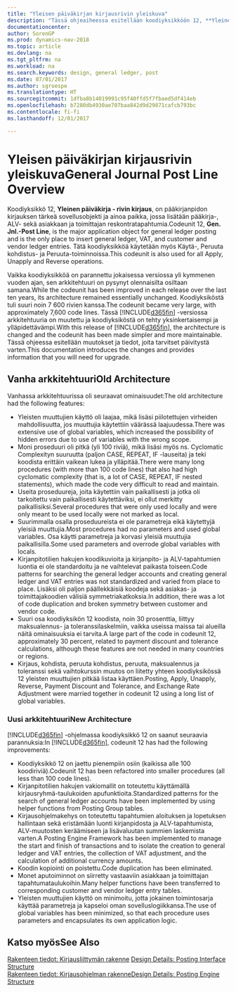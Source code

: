 ```yaml
---
title: "Yleisen päiväkirjan kirjausrivin yleiskuva"
description: "Tässä ohjeaiheessa esitellään koodiyksikköön 12, **Yleinen päiväkirja - rivin kirjaus**, tehdyt muutokset. Se on pääkirjanpidon kirjauksen tärkeä sovellusobjekti ja ainoa paikka, jossa lisätään pääkirja-, ALV-, asiakas- ja toimittajatapahtumia."
documentationcenter: 
author: SorenGP
ms.prod: dynamics-nav-2018
ms.topic: article
ms.devlang: na
ms.tgt_pltfrm: na
ms.workload: na
ms.search.keywords: design, general ledger, post
ms.date: 07/01/2017
ms.author: sgroespe
ms.translationtype: HT
ms.sourcegitcommit: 1dfba8b14019991c95f40ffd5f7fbaed5df414eb
ms.openlocfilehash: b7280db4930ae707baa842d9d29871cafcb793bc
ms.contentlocale: fi-fi
ms.lasthandoff: 12/01/2017

---
```

# <a name="general-journal-post-line-overview"></a><span data-ttu-id="b0150-103">Yleisen päiväkirjan kirjausrivin yleiskuva</span><span class="sxs-lookup"><span data-stu-id="b0150-103">General Journal Post Line Overview</span></span>
<span data-ttu-id="b0150-104">Koodiyksikkö 12, **Yleinen päiväkirja - rivin kirjaus**, on pääkirjanpidon kirjauksen tärkeä sovellusobjekti ja ainoa paikka, jossa lisätään pääkirja-, ALV- sekä asiakkaan ja toimittajan reskontratapahtumia.</span><span class="sxs-lookup"><span data-stu-id="b0150-104">Codeunit 12, **Gen. Jnl.-Post Line**, is the major application object for general ledger posting and is the only place to insert general ledger, VAT, and customer and vendor ledger entries.</span></span> <span data-ttu-id="b0150-105">Tätä koodiyksikköä käytetään myös Käytä-, Peruuta kohdistus- ja Peruuta-toiminnoissa.</span><span class="sxs-lookup"><span data-stu-id="b0150-105">This codeunit is also used for all Apply, Unapply and Reverse operations.</span></span>  
  
<span data-ttu-id="b0150-106">Vaikka koodiyksikköä on parannettu jokaisessa versiossa yli kymmenen vuoden ajan, sen arkkitehtuuri on pysynyt olennaisilta osiltaan samana.</span><span class="sxs-lookup"><span data-stu-id="b0150-106">While the codeunit has been improved in each release over the last ten years, its architecture remained essentially unchanged.</span></span> <span data-ttu-id="b0150-107">Koodiyksiköstä tuli suuri noin 7 600 rivien kanssa.</span><span class="sxs-lookup"><span data-stu-id="b0150-107">The codeunit became very large, with approximately 7,600 code lines.</span></span> <span data-ttu-id="b0150-108">Tässä [!INCLUDE[d365fin](includes/d365fin_md.md)] -versiossa arkkitehtuuria on muutettu ja koodiyksiköstä on tehty yksinkertaisempi ja ylläpidettävämpi.</span><span class="sxs-lookup"><span data-stu-id="b0150-108">With this release of [!INCLUDE[d365fin](includes/d365fin_md.md)], the architecture is changed and the codeunit has been made simpler and more maintainable.</span></span> <span data-ttu-id="b0150-109">Tässä ohjeessa esitellään muutokset ja tiedot, joita tarvitset päivitystä varten.</span><span class="sxs-lookup"><span data-stu-id="b0150-109">This documentation introduces the changes and provides information that you will need for upgrade.</span></span>  
  
## <a name="old-architecture"></a><span data-ttu-id="b0150-110">Vanha arkkitehtuuri</span><span class="sxs-lookup"><span data-stu-id="b0150-110">Old Architecture</span></span>  
<span data-ttu-id="b0150-111">Vanhassa arkkitehtuurissa oli seuraavat ominaisuudet:</span><span class="sxs-lookup"><span data-stu-id="b0150-111">The old architecture had the following features:</span></span>  
  
* <span data-ttu-id="b0150-112">Yleisten muuttujien käyttö oli laajaa, mikä lisäsi piilotettujen virheiden mahdollisuutta, jos muuttujia käytettiin väärässä laajuudessa.</span><span class="sxs-lookup"><span data-stu-id="b0150-112">There was extensive use of global variables, which increased the possibility of hidden errors due to use of variables with the wrong scope.</span></span>  
* <span data-ttu-id="b0150-113">Moni proseduuri oli pitkä (yli 100 riviä), mikä lisäsi myös ns. Cyclomatic Complexityn suuruutta (paljon CASE, REPEAT, IF -lauseita) ja teki koodista erittäin vaikean lukea ja ylläpitää.</span><span class="sxs-lookup"><span data-stu-id="b0150-113">There were many long procedures (with more than 100 code lines) that also had high cyclomatic complexity (that is, a lot of CASE, REPEAT, IF nested statements), which made the code very difficult to read and maintain.</span></span>  
* <span data-ttu-id="b0150-114">Useita proseduureja, joita käytettiin vain paikallisesti ja jotka oli tarkoitettu vain paikallisesti käytettäviksi, ei ollut merkitty paikallisiksi.</span><span class="sxs-lookup"><span data-stu-id="b0150-114">Several procedures that were only used locally and were only meant to be used locally were not marked as local.</span></span>  
* <span data-ttu-id="b0150-115">Suurimmalla osalla proseduureista ei ole parametreja eikä käytettyjä yleisiä muuttujia.</span><span class="sxs-lookup"><span data-stu-id="b0150-115">Most procedures had no parameters and used global variables.</span></span> <span data-ttu-id="b0150-116">Osa käytti parametreja ja korvasi yleisiä muuttujia paikallisilla.</span><span class="sxs-lookup"><span data-stu-id="b0150-116">Some used parameters and overrode global variables with locals.</span></span>  
* <span data-ttu-id="b0150-117">Kirjanpitotilien hakujen koodikuvioita ja kirjanpito- ja ALV-tapahtumien luontia ei ole standardoitu ja ne vaihtelevat paikasta toiseen.</span><span class="sxs-lookup"><span data-stu-id="b0150-117">Code patterns for searching the general ledger accounts and creating general ledger and VAT entries was not standardized and varied from place to place.</span></span> <span data-ttu-id="b0150-118">Lisäksi oli paljon päällekkäisiä koodeja sekä asiakas- ja toimittajakoodien välisiä symmetriakatkoksia.</span><span class="sxs-lookup"><span data-stu-id="b0150-118">In addition, there was a lot of code duplication and broken symmetry between customer and vendor code.</span></span>  
* <span data-ttu-id="b0150-119">Suuri osa koodiyksikön 12 koodista, noin 30 prosenttia, liittyy maksualennus- ja toleranssilaskelmiin, vaikka useissa maissa tai alueilla näitä ominaisuuksia ei tarvita.</span><span class="sxs-lookup"><span data-stu-id="b0150-119">A large part of the code in codeunit 12, approximately 30 percent, related to payment discount and tolerance calculations, although these features are not needed in many countries or regions.</span></span>  
* <span data-ttu-id="b0150-120">Kirjaus, kohdista, peruuta kohdistus, peruuta, maksualennus ja toleranssi sekä vaihtokurssin muutos on liitetty yhteen koodiyksikössä 12 yleisten muuttujien pitkää listaa käyttäen.</span><span class="sxs-lookup"><span data-stu-id="b0150-120">Posting, Apply, Unapply, Reverse, Payment Discount and Tolerance, and Exchange Rate Adjustment were married together in codeunit 12 using a long list of global variables.</span></span>  
  
### <a name="new-architecture"></a><span data-ttu-id="b0150-121">Uusi arkkitehtuuri</span><span class="sxs-lookup"><span data-stu-id="b0150-121">New Architecture</span></span>  
<span data-ttu-id="b0150-122">[!INCLUDE[d365fin](includes/d365fin_md.md)] -ohjelmassa koodiyksikkö 12 on saanut seuraavia parannuksia:</span><span class="sxs-lookup"><span data-stu-id="b0150-122">In [!INCLUDE[d365fin](includes/d365fin_md.md)], codeunit 12 has had the following improvements:</span></span>  
  
* <span data-ttu-id="b0150-123">Koodiyksikkö 12 on jaettu pienempiin osiin (kaikissa alle 100 koodiriviä).</span><span class="sxs-lookup"><span data-stu-id="b0150-123">Codeunit 12 has been refactored into smaller procedures (all less than 100 code lines).</span></span>  
* <span data-ttu-id="b0150-124">Kirjanpitotilien hakujen vakiomallit on toteutettu käyttämällä kirjausryhmä-taulukoiden apufunktioita.</span><span class="sxs-lookup"><span data-stu-id="b0150-124">Standardized patterns for the search of general ledger accounts have been implemented by using helper functions from Posting Group tables.</span></span>  
* <span data-ttu-id="b0150-125">Kirjausohjelmakehys on toteutettu tapahtumien aloituksen ja lopetuksen hallintaan sekä eristämään luonti kirjanpidosta ja ALV-tapahtumista, ALV-muutosten keräämiseen ja lisävaluutan summien laskemista varten.</span><span class="sxs-lookup"><span data-stu-id="b0150-125">A Posting Engine Framework has been implemented to manage the start and finish of transactions and to isolate the creation to general ledger and VAT entries, the collection of VAT adjustment, and the calculation of additional currency amounts.</span></span>  
* <span data-ttu-id="b0150-126">Koodin kopiointi on poistettu.</span><span class="sxs-lookup"><span data-stu-id="b0150-126">Code duplication has been eliminated.</span></span>  
* <span data-ttu-id="b0150-127">Monet aputoiminnot on siirretty vastaaviin asiakkaan ja toimittajan tapahtumataulukoihin.</span><span class="sxs-lookup"><span data-stu-id="b0150-127">Many helper functions have been transferred to corresponding customer and vendor ledger entry tables.</span></span>  
* <span data-ttu-id="b0150-128">Yleisten muuttujien käyttö on minimoitu, jotta jokainen toimintosarja käyttää parametreja ja kapseloi oman sovelluslogiikkansa.</span><span class="sxs-lookup"><span data-stu-id="b0150-128">The use of global variables has been minimized, so that each procedure uses parameters and encapsulates its own application logic.</span></span>  
  
## <a name="see-also"></a><span data-ttu-id="b0150-129">Katso myös</span><span class="sxs-lookup"><span data-stu-id="b0150-129">See Also</span></span>  
<span data-ttu-id="b0150-130">[Rakenteen tiedot: Kirjausliittymän rakenne](design-details-posting-interface-structure.md) </span><span class="sxs-lookup"><span data-stu-id="b0150-130">[Design Details: Posting Interface Structure](design-details-posting-interface-structure.md) </span></span>  
[<span data-ttu-id="b0150-131">Rakenteen tiedot: Kirjausohjelman rakenne</span><span class="sxs-lookup"><span data-stu-id="b0150-131">Design Details: Posting Engine Structure</span></span>](design-details-posting-engine-structure.md)

